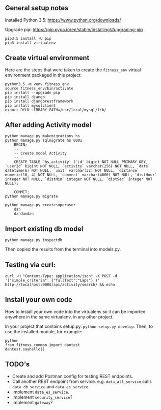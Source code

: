 ## General setup notes
Installed Python 3.5: https://www.python.org/downloads/

Upgrade pip: https://pip.pypa.io/en/stable/installing/#upgrading-pip
```
pip3.5 install -U pip
pip3 install virtualenv
```

## Create virtual environment

Here are the steps that were taken to create the `fitness_env` virtual
environment packaged in this project:
```
python3.5 -m venv fitness_env
source fitness_env/bin/activate
pip install --upgrade pip
pip install django
pip install djangorestframework
pip install mysqlclient
export DYLD_LIBRARY_PATH=/usr/local/mysql/lib/
```

## After adding Activity model

```
python manage.py makemigrations hs
python manage.py sqlmigrate hs 0001
    BEGIN;
    --
    -- Create model Activity
    --
    CREATE TABLE `hs_activity` (`id` bigint NOT NULL PRIMARY KEY, `userId` bigint NOT NULL, `activity` varchar(256) NOT NULL, `date` datetime(6) NOT NULL, `unit` varchar(32) NOT NULL, `distance` numeric(10, 4) NOT NULL, `comment` varchar(4000) NOT NULL, `distHour` integer NOT NULL, `distMin` integer NOT NULL, `distSec` integer NOT NULL);

    COMMIT;
python manage.py migrate

python manage.py createsuperuser
    dan
    dandandan
```

## Import existing db model

```
python manage.py inspectdb
```
Then copied the results from the terminal into models.py.


## Testing via curl:
```
curl -H "Content-Type: application/json" -X POST -d '{"simple_criteria": {"fullText":"Laps"} }' http://localhost:9000/api/activity/search/ && echo
```

## Install your own code
How to install your own code into the virtualenv so it can be imported anywhere
in the same virtualenv, in any other project.

In your project that contains setup.py: `python setup.py develop`.  Then, to
use the installed module, for example:
```
python
from fitness_common import dantest
dantest.sayhello()
```

## TODO's

* Create and add Postman config for testing REST endpoints.
* Call another REST endpoint from service.  e.g. `data_all_service` calls `data_db_service` and `data_es_service`.
* Implement `data_es_service`.
* Implement `security_service`?
* Implement `gateway`?

